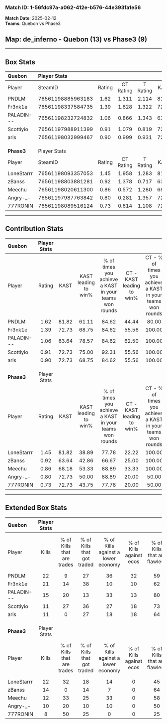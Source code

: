 ### Match ID: 1-56fdc97a-a062-412e-b576-44e393fa1e56  
**Match Date**: 2025-02-12  
**Teams**: Quebon vs Phase3  

## **Map**: de_inferno - Quebon (13) vs Phase3 (9)  
---  

## Box Stats  

| **Quebon** | Player Stats      |        |           |          |       |       |       |         |        |      |     |
| :- | :- | :-: | :-: | :-: | :-: | :-: | :-: | :-: | :-: | :-: | :-: |
| Player     | SteamID           | Rating | CT Rating | T Rating | KAST  |  ADR  | Kills | Assists | Deaths | K/D  | HS% |
| PNDLM      | 76561198885963183 |  1.62  |   1.311   |  2.114   | 81.82 | 117.3 |  22   |    7    |   13   | 1.69 | 54  |
| Fr3nk1e    | 76561198337584735 |  1.39  |   1.628   |  1.322   | 72.73 | 95.2  |  21   |    7    |   15   | 1.40 | 66  |
| PALADIN--- | 76561198232724832 |  1.06  |   0.866   |  1.343   | 63.64 | 59.3  |  15   |    4    |   11   | 1.36 | 46  |
| Scottiyio  | 76561197988911399 |  0.91  |   1.079   |  0.819   | 72.73 | 62.5  |  11   |    6    |   14   | 0.79 | 45  |
| aris       | 76561198032999467 |  0.90  |   0.999   |  0.931   | 72.73 | 53.9  |  11   |    3    |   13   | 0.85 | 54  |
|            |                   |        |           |          |       |       |       |         |        |      |     |
|            |                   |        |           |          |       |       |       |         |        |      |     |
|            |                   |        |           |          |       |       |       |         |        |      |     |
| **Phase3** | Player Stats      |        |           |          |       |       |       |         |        |      |     |
| Player     | SteamID           | Rating | CT Rating | T Rating | KAST  |  ADR  | Kills | Assists | Deaths | K/D  | HS% |
| LoneStarrr | 76561198093357053 |  1.45  |   1.958   |  1.283   | 81.82 | 98.6  |  22   |    6    |   17   | 1.29 | 36  |
| zBanss     | 76561198803881281 |  0.92  |   1.378   |  0.717   | 63.64 | 63.1  |  14   |    1    |   15   | 0.93 |  0  |
| Meechu     | 76561198020611300 |  0.86  |   0.572   |  1.280   | 68.18 | 66.4  |  12   |    6    |   17   | 0.71 | 66  |
| Angry-_-   | 76561197987763842 |  0.80  |   0.281   |  1.357   | 72.73 | 51.3  |  10   |    2    |   15   | 0.67 | 90  |
| 777RONIN   | 76561198089516124 |  0.73  |   0.614   |  1.108   | 72.73 | 58.6  |   8   |    6    |   16   | 0.50 | 75  |
---  

## Contribution Stats  

| **Quebon** | Player Stats |       |                      |                                                        |                           |                                                             |                          |                                                            |
| :- | :-: | :-: | :-: | :-: | :-: | :-: | :-: | :-: |
| Player     |    Rating    | KAST  | KAST leading to win% | % of times you achieve a KAST in your teams won rounds | CT - KAST leading to win% | CT - % of times you achieve a KAST in your teams won rounds | T - KAST leading to win% | T - % of times you achieve a KAST in your teams won rounds |
| PNDLM      |     1.62     | 81.82 |        61.11         |                         84.62                          |           44.44           |                            80.00                            |          77.78           |                           87.50                            |
| Fr3nk1e    |     1.39     | 72.73 |        68.75         |                         84.62                          |           55.56           |                           100.00                            |          85.71           |                           75.00                            |
| PALADIN--- |     1.06     | 63.64 |        78.57         |                         84.62                          |           62.50           |                           100.00                            |          100.00          |                           75.00                            |
| Scottiyio  |     0.91     | 72.73 |        75.00         |                         92.31                          |           55.56           |                           100.00                            |          100.00          |                           87.50                            |
| aris       |     0.90     | 72.73 |        68.75         |                         84.62                          |           55.56           |                           100.00                            |          85.71           |                           75.00                            |
|            |              |       |                      |                                                        |                           |                                                             |                          |                                                            |
|            |              |       |                      |                                                        |                           |                                                             |                          |                                                            |
|            |              |       |                      |                                                        |                           |                                                             |                          |                                                            |
| **Phase3** | Player Stats |       |                      |                                                        |                           |                                                             |                          |                                                            |
| Player     |    Rating    | KAST  | KAST leading to win% | % of times you achieve a KAST in your teams won rounds | CT - KAST leading to win% | CT - % of times you achieve a KAST in your teams won rounds | T - KAST leading to win% | T - % of times you achieve a KAST in your teams won rounds |
| LoneStarrr |     1.45     | 81.82 |        38.89         |                         77.78                          |           22.22           |                           100.00                            |          55.56           |                           71.43                            |
| zBanss     |     0.92     | 63.64 |        42.86         |                         66.67                          |           25.00           |                           100.00                            |          66.67           |                           57.14                            |
| Meechu     |     0.86     | 68.18 |        53.33         |                         88.89                          |           33.33           |                           100.00                            |          66.67           |                           85.71                            |
| Angry-_-   |     0.80     | 72.73 |        50.00         |                         88.89                          |           20.00           |                            50.00                            |          63.64           |                           100.00                           |
| 777RONIN   |     0.73     | 72.73 |        43.75         |                         77.78                          |           20.00           |                            50.00                            |          54.55           |                           85.71                            |
---  

## Extended Box Stats  

| **Quebon** | Player Stats |                            |                            |                                    |                         |                              |                                 |        |                             |                                     |                          |                               |                            |
| :- | :-: | :-: | :-: | :-: | :-: | :-: | :-: | :-: | :-: | :-: | :-: | :-: | :-: |
| Player     |    Kills     | % of Kills that are trades | % of Kills that got traded | % of Kills against a lower economy | % of Kills against ecos | % of Kills that are flawless | % of Kills that are close duels | Deaths | % of Deaths that get traded | % of Deaths against a lower economy | % of Deaths against ecos | % of Deaths that are flawless | % of Deaths that are close |
| PNDLM      |      22      |             9              |             27             |                 36                 |           32            |              59              |                5                |   13   |             15              |                  8                  |            8             |              54               |             8              |
| Fr3nk1e    |      21      |             14             |             38             |                 10                 |           10            |              62              |               10                |   15   |             27              |                 13                  |            7             |              67               |             7              |
| PALADIN--- |      15      |             20             |             13             |                 33                 |           13            |              80              |                0                |   11   |              9              |                  9                  |            9             |              36               |             0              |
| Scottiyio  |      11      |             27             |             36             |                 27                 |           18            |              73              |                0                |   14   |             14              |                 14                  |            7             |              36               |             7              |
| aris       |      11      |             0              |             27             |                 18                 |           18            |              64              |                0                |   13   |             23              |                  8                  |            0             |              54               |             0              |
|            |              |                            |                            |                                    |                         |                              |                                 |        |                             |                                     |                          |                               |                            |
|            |              |                            |                            |                                    |                         |                              |                                 |        |                             |                                     |                          |                               |                            |
|            |              |                            |                            |                                    |                         |                              |                                 |        |                             |                                     |                          |                               |                            |
| **Phase3** | Player Stats |                            |                            |                                    |                         |                              |                                 |        |                             |                                     |                          |                               |                            |
| Player     |    Kills     | % of Kills that are trades | % of Kills that got traded | % of Kills against a lower economy | % of Kills against ecos | % of Kills that are flawless | % of Kills that are close duels | Deaths | % of Deaths that get traded | % of Deaths against a lower economy | % of Deaths against ecos | % of Deaths that are flawless | % of Deaths that are close |
| LoneStarrr |      22      |             32             |             18             |                 14                 |            0            |              45              |                5                |   17   |             35              |                  6                  |            0             |              71               |             6              |
| zBanss     |      14      |             0              |             14             |                 7                  |            0            |              64              |                0                |   15   |             27              |                 13                  |            0             |              67               |             7              |
| Meechu     |      12      |             33             |             25             |                 33                 |            0            |              58              |                8                |   17   |             24              |                  6                  |            0             |              88               |             6              |
| Angry-_-   |      10      |             20             |             10             |                 10                 |            0            |              50              |                0                |   15   |             20              |                  0                  |            0             |              53               |             0              |
| 777RONIN   |      8       |             50             |             25             |                 0                  |            0            |              25              |               13                |   16   |             38              |                  6                  |            0             |              56               |             0              |
